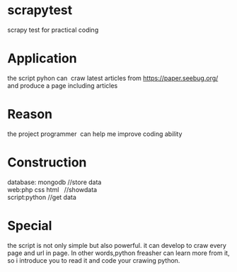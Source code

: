 # scrapytest
scrapy test  for  practical coding

# Application
the script pyhon can  craw latest articles from https://paper.seebug.org/ and produce a page including articles  

# Reason
the project programmer  can help me improve coding ability

# Construction
database: mongodb  //store data  
web:php css html   //showdata  
script:python  //get data  

# Special
the script is not only simple but also powerful. it can develop to craw every page and url in page. In other words,python freasher can learn more from it, so i introduce you to read it and code your crawing python.
